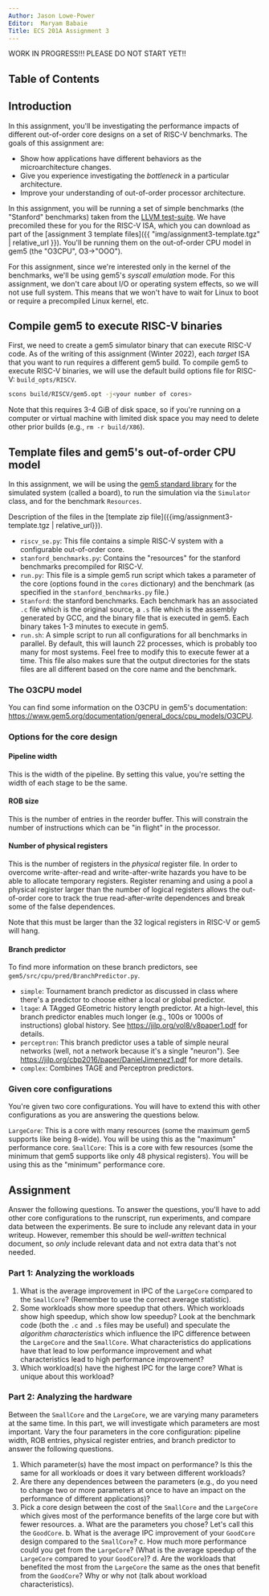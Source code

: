```yaml
---
Author: Jason Lowe-Power
Editor:  Maryam Babaie
Title: ECS 201A Assignment 3
---
```


WORK IN PROGRESS!!! PLEASE DO NOT START YET!!

## Table of Contents

## Introduction

In this assignment, you'll be investigating the performance impacts of different out-of-order core designs on a set of RISC-V benchmarks.
The goals of this assignment are:

- Show how applications have different behaviors as the microarchitecture changes.
- Give you experience investigating the *bottleneck* in a particular architecture.
- Improve your understanding of out-of-order processor architecture.

In this assignment, you will be running a set of simple benchmarks (the "Stanford" benchmarks) taken from the [LLVM test-suite](https://github.com/llvm/llvm-test-suite/tree/main/SingleSource/Benchmarks/Stanford).
We have precomiled these for you for the RISC-V ISA, which you can download as part of the [assignment 3 template files]({{ "img/assignment3-template.tgz" | relative_url }}).
You'll be running them on the out-of-order CPU model in gem5 (the "O3CPU", O3->"OOO").

For this assignment, since we're interested only in the kernel of the benchmarks, we'll be using gem5's *syscall emulation* mode.
For this assignment, we don't care about I/O or operating system effects, so we will not use full system.
This means that we won't have to wait for Linux to boot or require a precompiled Linux kernel, etc.

## Compile gem5 to execute RISC-V binaries

First, we need to create a gem5 simulator binary that can execute RISC-V code.
As of the writing of this assignment (Winter 2022), each *target* ISA that you want to run requires a different gem5 build.
To compile gem5 to execute RISC-V binaries, we will use the default build options file for RISC-V: `build_opts/RISCV`.

```sh
scons build/RISCV/gem5.opt -j<your number of cores>
```

Note that this requires 3-4 GiB of disk space, so if you're running on a computer or virtual machine with limited disk space you may need to delete other prior builds (e.g., `rm -r build/X86`).

## Template files and gem5's out-of-order CPU model

In this assignment, we will be using the [gem5 standard library](https://www.gem5.org/documentation/gem5-stdlib/overview) for the simulated system (called a board), to run the simulation via the `Simulator` class, and for the benchmark `Resources`.

Description of the files in the [template zip file]({{img/assignment3-template.tgz | relative_url}}).

- `riscv_se.py`: This file contains a simple RISC-V system with a configurable out-of-order core.
- `stanford_benchmarks.py`: Contains the "resources" for the stanford benchmarks precompiled for RISC-V.
- `run.py`: This file is a simple gem5 run script which takes a parameter of the core (options found in the `cores` dictionary) and the benchmark (as specified in the `stanford_benchmarks.py` file.)
- `Stanford`: the stanford benchmarks. Each benchmark has an associated `.c` file which is the original source, a `.s` file which is the assembly generated by GCC, and the binary file that is executed in gem5. Each binary takes 1-3 minutes to execute in gem5.
- `run.sh`: A simple script to run all configurations for all benchmarks in parallel. By default, this will launch 22 processes, which is probably too many for most systems. Feel free to modify this to execute fewer at a time. This file also makes sure that the output directories for the stats files are all different based on the core name and the benchmark.

### The O3CPU model

You can find some information on the O3CPU in gem5's documentation: <https://www.gem5.org/documentation/general_docs/cpu_models/O3CPU>.

### Options for the core design

#### Pipeline width

This is the width of the pipeline.
By setting this value, you're setting the width of each stage to be the same.

#### ROB size

This is the number of entries in the reorder buffer.
This will constrain the number of instructions which can be "in flight" in the processor.

#### Number of physical registers

This is the number of registers in the *physical* register file.
In order to overcome write-after-read and write-after-write hazards you have to be able to allocate temporary registers.
Register renaming and using a pool a physical register larger than the number of logical registers allows the out-of-order core to track the true read-after-write dependences and break some of the false dependences.

Note that this must be larger than the 32 logical registers in RISC-V or gem5 will hang.

#### Branch predictor

To find more information on these branch predictors, see `gem5/src/cpu/pred/BranchPredictor.py`.

- `simple`: Tournament branch predictor as discussed in class where there's a predictor to choose either a local or global predictor.
- `ltage`: A TAgged GEometric history length predictor. At a high-level, this branch predictor enables much longer (e.g., 100s or 1000s of instructions) global history. See <https://jilp.org/vol8/v8paper1.pdf> for details.
- `perceptron`: This branch predictor uses a table of simple neural networks (well, not a network because it's a single "neuron"). See <https://jilp.org/cbp2016/paper/DanielJimenez1.pdf> for more details.
- `complex`: Combines TAGE and Perceptron predictors.

### Given core configurations

You're given two core configurations.
You will have to extend this with other configurations as you are answering the questions below.

`LargeCore`: This is a core with many resources (some the maximum gem5 supports like being 8-wide). You will be using this as the "maximum" performance core.
`SmallCore`: This is a core with few resources (some the minimum that gem5 supports like only 48 physical registers). You will be using this as the "minimum" performance core.

## Assignment

Answer the following questions.
To answer the questions, you'll have to add other core configurations to the runscript, run experiments, and compare data between the experiments.
Be sure to include any relevant data in your writeup.
However, remember this should be *well-written* technical document, so *only* include relevant data and not extra data that's not needed.

### Part 1: Analyzing the workloads

1. What is the average improvement in IPC of the `LargeCore` compared to the `SmallCore`? (Remember to use the correct average statistic).
2. Some workloads show more speedup that others. Which workloads show high speedup, which show low speedup? Look at the benchmark code (both the `.c` and `.s` files may be useful) and speculate the *algorithm characteristics* which influence the IPC difference between the `LargeCore` and the `SmallCore`. What characteristics do applications have that lead to low performance improvement and what characteristics lead to high performance improvement?
3. Which workload(s) have the highest IPC for the large core? What is unique about this workload?

### Part 2: Analyzing the hardware

Between the `SmallCore` and the `LargeCore`, we are varying many parameters at the same time.
In this part, we will investigate which parameters are most important.
Vary the four parameters in the core configuration: pipeline width, ROB entries, physical register entries, and branch predictor to answer the following questions.

1. Which parameter(s) have the most impact on performance? Is this the same for all workloads or does it vary between different workloads?
2. Are there any dependences between the parameters (e.g., do you need to change two or more parameters at once to have an impact on the performance of different applications)?
3. Pick a core design between the cost of the `SmallCore` and the `LargeCore` which gives most of the performance benefits of the large core but with fewer resources.
    a. What are the parameters you chose? Let's call this the `GoodCore`.
    b. What is the average IPC improvement of your `GoodCore` design compared to the `SmallCore`? c. How much more performance could you get from the `LargeCore`? (What is the average speedup of the `LargeCore` compared to your `GoodCore`)?
    d. Are the workloads that benefited the most from the `LargeCore` the same as the ones that benefit from the `GoodCore`? Why or why not (talk about workload characteristics).
